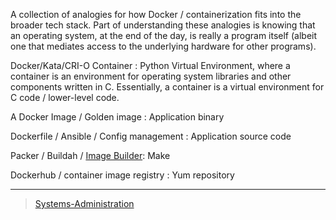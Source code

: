 

A collection of analogies for how Docker / containerization fits into the broader tech stack. Part of understanding these analogies is knowing that an operating system, at the end of the day, is really a program itself (albeit one that mediates access to the underlying hardware for other programs).

Docker/Kata/CRI-O Container : Python Virtual Environment, where a container is an environment for operating system libraries and other components written in C. Essentially, a container is a virtual environment for C code / lower-level code.

A Docker Image / Golden image : Application binary

Dockerfile / Ansible / Config management : Application source code

Packer / Buildah / [Image Builder](https://access.redhat.com/documentation/en-us/red_hat_enterprise_linux/8/html/composing_a_customized_rhel_system_image/composer-description_composing-a-customized-rhel-system-image): Make

Dockerhub / container image registry : Yum repository

* * * * *

> [Systems-Administration](../Systems-Administration)
